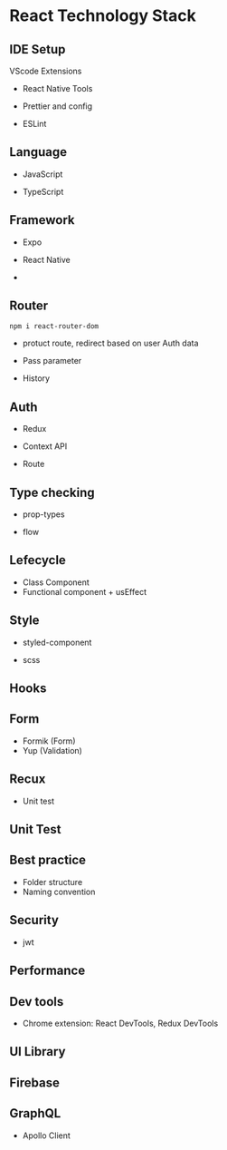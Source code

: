 # React Technology Stack



## IDE Setup
VScode Extensions
- React Native Tools

- Prettier and config

- ESLint 



## Language
- JavaScript

- TypeScript


## Framework
- Expo 

- React Native


- 

## Router
```
npm i react-router-dom
```
- protuct route, redirect based on user Auth data

- Pass parameter

- History

## Auth
- Redux

- Context API

- Route


## Type checking
- prop-types

- flow

## Lefecycle
- Class Component
- Functional component + usEffect

## Style
- styled-component

- scss



## Hooks

## Form
- Formik (Form)
- Yup (Validation)

## Recux
- Unit test

## Unit Test


## Best practice
- Folder structure
- Naming convention

## Security
- jwt


## Performance


## Dev tools
- Chrome extension: React DevTools, Redux DevTools


## UI Library


## Firebase


## GraphQL
- Apollo Client
